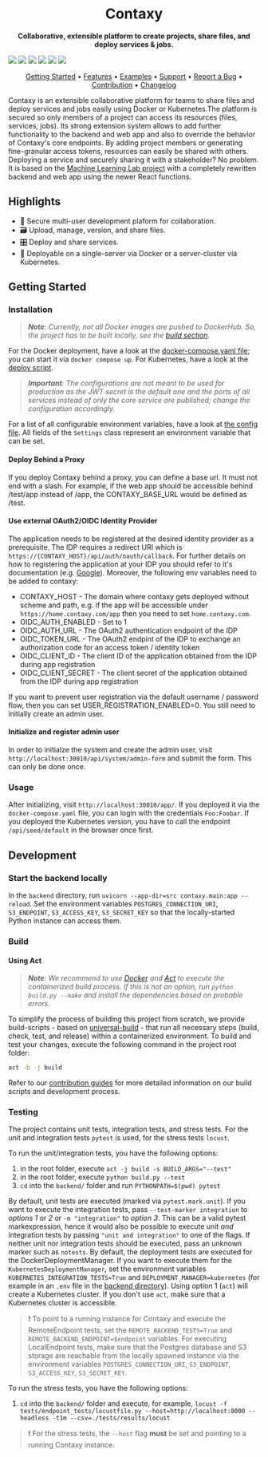 <!-- markdownlint-disable MD033 MD041 -->
<h1 align="center">
    Contaxy
</h1>

<p align="center">
    <strong>Collaborative, extensible platform to create projects, share files, and deploy services & jobs.</strong>
</p>

<p>
    <a href="https://pypi.org/project/contaxy/" title="PyPi Version"><img src="https://img.shields.io/pypi/v/contaxy?color=green&style=flat"></a>
    <a href="https://pypi.org/project/contaxy/" title="Python Version"><img src="https://img.shields.io/badge/Python-3.6%2B-blue&style=flat"></a>
    <a href="https://github.com/ml-tooling/opyrator/blob/main/LICENSE" title="Project License"><img src="https://img.shields.io/badge/License-MIT-green.svg"></a>
    <a href="https://github.com/ml-tooling/contaxy/actions?query=workflow%3Abuild-pipeline" title="Build status"><img src="https://img.shields.io/github/workflow/status/ml-tooling/contaxy/build-pipeline?style=flat"></a>
    <a href="ttps://mltooling.substack.com/subscribe" title="Subscribe to newsletter"><img src="http://bit.ly/2Md9rxM"></a>
    <a href="https://twitter.com/mltooling" title="Follow on Twitter"><img src="https://img.shields.io/twitter/follow/mltooling.svg?style=social&label=Follow"></a>
</p>

<p align="center">
  <a href="#getting-started">Getting Started</a> •
  <a href="#features">Features</a> •
  <a href="#examples">Examples</a> •
  <a href="#support--feedback">Support</a> •
  <a href="https://github.com/ml-tooling/opyrator/issues/new?labels=bug&template=01_bug-report.md">Report a Bug</a> •
  <a href="#contribution">Contribution</a> •
  <a href="https://github.com/ml-tooling/opyrator/releases">Changelog</a>
</p>

Contaxy is an extensible collaborative platform for teams to share files and deploy services and jobs easily using Docker or Kubernetes.The platform is secured so only members of a project can access its resources (files, services, jobs). Its strong extension system allows to add further functionality to the backend and web app and also to override the behavior of Contaxy's core endpoints. By adding project members or generating fine-granular access tokens, resources can easily be shared with others. Deploying a service and securely sharing it with a stakeholder? No problem. It is based on the [Machine Learning Lab project](https://github.com/SAP/machine-learning-lab) with a completely rewritten backend and web app using the newer React functions.

## Highlights

- 🔐 Secure multi-user development plaform for collaboration.
- 🗃️ Upload, manage, version, and share files.
- 🎛 Deploy and share services.
- 🐳 Deployable on a single-server via Docker or a server-cluster via Kubernetes.

## Getting Started

### Installation

> _**Note**: Currently, not all Docker images are pushed to DockerHub. So, the project has to be built locally, see the [build section](#build)_.

For the Docker deployment, have a look at the [docker-compose.yaml file](./test_deployment/docker-compose.yml); you can start it via `docker compose up`. For Kubernetes, have a look at the [deploy script](./test_deployment/kubernetes/deploy.sh).

> _**Important**: The configurations are not meant to be used for production as the JWT secret is the default one and the ports of all services instead of only the core service are published; change the configuration accordingly._

For a list of all configurable environment variables, have a look at [the config file](./backend/src/contaxy/config.py#L31). All fields of the `Settings` class represent an environment variable that can be set.

#### Deploy Behind a Proxy

If you deploy Contaxy behind a proxy, you can define a base url. It must not end with a slash. For example, if the web app should be accessible behind /test/app instead of /app, the CONTAXY_BASE_URL would be defined as /test.

#### Use external OAuth2/OIDC Identity Provider

The application needs to be registered at the desired identity provider as a prerequisite. The IDP requires a redirect URI which is `https://{CONTAXY_HOST}/api/auth/oauth/callback`. For further details on how to registering the application at your IDP you should refer to it's documentation (e.g. [Google](https://developers.google.com/identity/protocols/oauth2/web-server)). Moreover, the following env variables need to be added to contaxy:

- CONTAXY_HOST - The domain where contaxy gets deployed without scheme and path, e.g. if the app will be accessible under `https://home.contaxy.com/app` then you need to set `home.contaxy.com`.
- OIDC_AUTH_ENABLED - Set to 1
- OIDC_AUTH_URL - The OAuth2 authentication endpoint of the IDP
- OIDC_TOKEN_URL - The OAuth2 endpint of the IDP to exchange an authorization code for an access token / identity token
- OIDC_CLIENT_ID - The client ID of the application obtained from the IDP during app registration
- OIDC_CLIENT_SECRET - The client secret of the application obtained from the IDP during app registration

If you want to prevent user registration via the default username / password flow, then you can set USER_REGISTRATION_ENABLED=0. You still need to initially create an admin user.

#### Initialize and register admin user

In order to initialze the system and create the admin user, visit `http://localhost:30010/api/system/admin-form` and submit the form. This can only be done once.

### Usage

After initializing, visit `http://localhost:30010/app/`. If you deployed it via the `docker-compose.yaml` file, you can login with the credentials `Foo:Foobar`. If you deployed the Kubernetes version, you have to call the endpoint `/api/seed/default` in the browser once first.

## Development

### Start the backend locally

In the `backend` directory, run `uvicorn --app-dir=src contaxy.main:app --reload`. Set the environment variables `POSTGRES_CONNECTION_URI`, `S3_ENDPOINT`, `S3_ACCESS_KEY`, `S3_SECRET_KEY` so that the locally-started Python instance can access them.

### Build

#### Using Act

> _**Note**: We recommend to use [Docker](https://docs.docker.com/get-docker/) and [Act](https://github.com/nektos/act#installation) to execute the containerized build process. If this is not an option, run `python build.py --make` and install the dependencies based on probable errors._

To simplify the process of building this project from scratch, we provide build-scripts - based on [universal-build](https://github.com/ml-tooling/universal-build) - that run all necessary steps (build, check, test, and release) within a containerized environment. To build and test your changes, execute the following command in the project root folder:

```bash
act -b -j build
```

Refer to our [contribution guides](https://github.com/ml-tooling/contaxy/blob/main/CONTRIBUTING.md#development-instructions) for more detailed information on our build scripts and development process.

### Testing

The project contains unit tests, integration tests, and stress tests. For the unit and integration tests `pytest` is used, for the stress tests `locust`.

To run the unit/integration tests, you have the following options:

1. in the root folder, execute `act -j build -s BUILD_ARGS="--test"`
2. in the root folder, execute `python build.py --test`
3. `cd` into the `backend/` folder and run `PYTHONPATH=$(pwd) pytest`

By default, unit tests are executed (marked via `pytest.mark.unit`). If you want to execute the integration tests, pass `--test-marker integration` to _options 1_ or _2_ or `-m "integration"` to _option 3_. This can be a valid pytest markexpression, hence it would also be possible to execute unit _and_ integration tests by passing `"unit and integration"` to one of the flags. If neither unit nor integration tests should be executed, pass an unknown marker such as `notests`.
By default, the deployment tests are executed for the DockerDeploymentManager. If you want to execute them for the `KubernetesDeploymentManager`, set the environment variables `KUBERNETES_INTEGRATION_TESTS=True` and `DEPLOYMENT_MANAGER=kubernetes` (for example in an `.env` file in the [backend directory](./backend)).
Using option 1 (`act`) will create a Kubernetes cluster. If you don't use `act`, make sure that a Kubernetes cluster is accessible.

> ❗ To point to a running instance for Contaxy and execute the RemoteEndpoint tests, set the `REMOTE_BACKEND_TESTS=True` and `REMOTE_BACKEND_ENDPOINT=$endpoint` variables. For executing LocalEndpoint tests, make sure that the Postgres database and S3 storage are reachable from the locally spawned instance via the environment variables `POSTGRES_CONNECTION_URI`, `S3_ENDPOINT`, `S3_ACCESS_KEY`, `S3_SECRET_KEY`.

To run the stress tests, you have the following options:

1. `cd` into the `backend/` folder and execute, for example, `locust -f tests/endpoint_tests/locustfile.py --host=http://localhost:8000 --headless -t1m --csv=./tests/results/locust`

> ❗ For the stress tests, the `--host` flag **must** be set and pointing to a running Contaxy instance.
